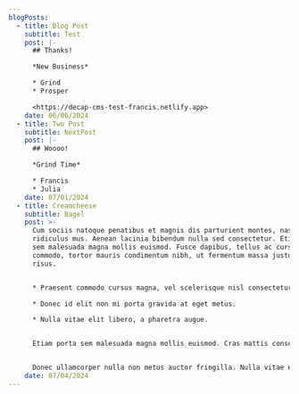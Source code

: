 ```yaml
---
blogPosts:
  - title: Blog Post
    subtitle: Test
    post: |-
      ## Thanks!

      *New Business*

      * Grind
      * Prosper

      <https://decap-cms-test-francis.netlify.app>
    date: 06/06/2024
  - title: Two Post
    subtitle: NextPost
    post: |-
      ## Woooo!

      *Grind Time*

      * Francis
      * Julia
    date: 07/01/2024
  - title: Creamcheese
    subtitle: Bagel
    post: >-
      Cum sociis natoque penatibus et magnis dis parturient montes, nascetur
      ridiculus mus. Aenean lacinia bibendum nulla sed consectetur. Etiam porta
      sem malesuada magna mollis euismod. Fusce dapibus, tellus ac cursus
      commodo, tortor mauris condimentum nibh, ut fermentum massa justo sit amet
      risus.


      * Praesent commodo cursus magna, vel scelerisque nisl consectetur et.

      * Donec id elit non mi porta gravida at eget metus.

      * Nulla vitae elit libero, a pharetra augue.


      Etiam porta sem malesuada magna mollis euismod. Cras mattis consectetur purus sit amet fermentum. Aenean lacinia bibendum nulla sed consectetur.


      Donec ullamcorper nulla non metus auctor fringilla. Nulla vitae elit libero, a pharetra augue.
    date: 07/04/2024
---
```

